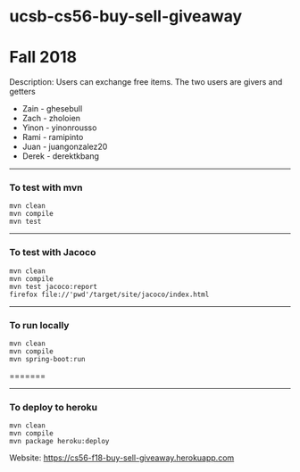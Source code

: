 # ucsb-cs56-buy-sell-giveaway

# Fall 2018
Description: Users can exchange free items. The two users are givers and getters

- Zain - ghesebull
- Zach - zholoien
- Yinon - yinonrousso
- Rami - ramipinto
- Juan - juangonzalez20
- Derek - derektkbang

---

### To test with mvn
```
mvn clean
mvn compile
mvn test
```

---

### To test with Jacoco
```
mvn clean
mvn compile
mvn test jacoco:report
firefox file://'pwd'/target/site/jacoco/index.html
```

----

### To run locally
```
mvn clean
mvn compile
mvn spring-boot:run
```
=======

---

### To deploy to heroku
```
mvn clean
mvn compile
mvn package heroku:deploy
```
Website: https://cs56-f18-buy-sell-giveaway.herokuapp.com
